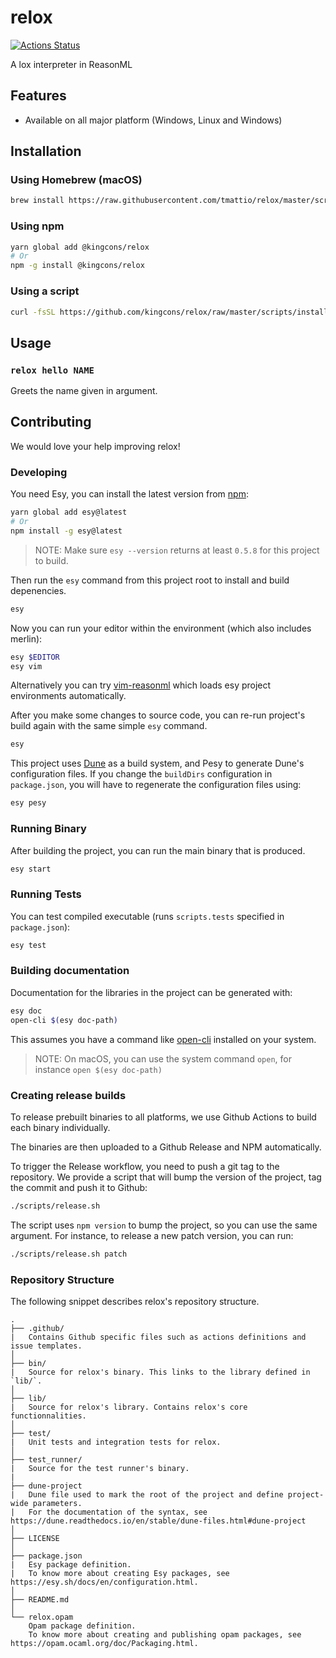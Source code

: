# relox

[![Actions Status](https://github.com/kingcons/relox/workflows/CI/badge.svg)](https://github.com/kingcons/relox/actions)

A lox interpreter in ReasonML

## Features

- Available on all major platform (Windows, Linux and Windows)

## Installation

### Using Homebrew (macOS)

```bash
brew install https://raw.githubusercontent.com/tmattio/relox/master/scripts/tmattio-relox.rb
```

### Using npm

```bash
yarn global add @kingcons/relox
# Or
npm -g install @kingcons/relox
```

### Using a script

```bash
curl -fsSL https://github.com/kingcons/relox/raw/master/scripts/install.sh | bash
```

## Usage

### `relox hello NAME`

Greets the name given in argument.

## Contributing

We would love your help improving relox!

### Developing

You need Esy, you can install the latest version from [npm](https://npmjs.com):

```bash
yarn global add esy@latest
# Or
npm install -g esy@latest
```

> NOTE: Make sure `esy --version` returns at least `0.5.8` for this project to build.

Then run the `esy` command from this project root to install and build depenencies.

```bash
esy
```

Now you can run your editor within the environment (which also includes merlin):

```bash
esy $EDITOR
esy vim
```

Alternatively you can try [vim-reasonml](https://github.com/jordwalke/vim-reasonml)
which loads esy project environments automatically.

After you make some changes to source code, you can re-run project's build
again with the same simple `esy` command.

```bash
esy
```

This project uses [Dune](https://dune.build/) as a build system, and Pesy to generate Dune's configuration files. If you change the `buildDirs` configuration in `package.json`, you will have to regenerate the configuration files using:

```bash
esy pesy
```

### Running Binary

After building the project, you can run the main binary that is produced.

```bash
esy start
```

### Running Tests

You can test compiled executable (runs `scripts.tests` specified in `package.json`):

```bash
esy test
```

### Building documentation

Documentation for the libraries in the project can be generated with:

```bash
esy doc
open-cli $(esy doc-path)
```

This assumes you have a command like [open-cli](https://github.com/sindresorhus/open-cli) installed on your system.

> NOTE: On macOS, you can use the system command `open`, for instance `open $(esy doc-path)`

### Creating release builds

To release prebuilt binaries to all platforms, we use Github Actions to build each binary individually.

The binaries are then uploaded to a Github Release and NPM automatically.

To trigger the Release workflow, you need to push a git tag to the repository.
We provide a script that will bump the version of the project, tag the commit and push it to Github:

```bash
./scripts/release.sh
```

The script uses `npm version` to bump the project, so you can use the same argument.
For instance, to release a new patch version, you can run:

```bash
./scripts/release.sh patch
```

### Repository Structure

The following snippet describes relox's repository structure.

```text
.
├── .github/
|   Contains Github specific files such as actions definitions and issue templates.
│
├── bin/
|   Source for relox's binary. This links to the library defined in `lib/`.
│
├── lib/
|   Source for relox's library. Contains relox's core functionnalities.
│
├── test/
|   Unit tests and integration tests for relox.
│
├── test_runner/
|   Source for the test runner's binary.
|
├── dune-project
|   Dune file used to mark the root of the project and define project-wide parameters.
|   For the documentation of the syntax, see https://dune.readthedocs.io/en/stable/dune-files.html#dune-project
│
├── LICENSE
│
├── package.json
|   Esy package definition.
|   To know more about creating Esy packages, see https://esy.sh/docs/en/configuration.html.
│
├── README.md
│
└── relox.opam
    Opam package definition.
    To know more about creating and publishing opam packages, see https://opam.ocaml.org/doc/Packaging.html.
```
